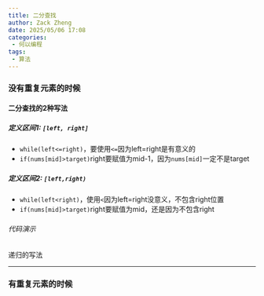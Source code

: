 ```yaml
---
title: 二分查找
author: Zack Zheng
date: 2025/05/06 17:08
categories:
 - 何以编程
tags:
 - 算法
---
```


### 没有重复元素的时候

#### 二分查找的2种写法

##### 定义区间1: `[left, right]`

+ `while(left<=right)`，要使用`<=`因为left=right是有意义的
+ `if(nums[mid]>target)`right要赋值为mid-1，因为`nums[mid]`一定不是target  

##### 定义区间2: `[left,right)`

+ `while(left<right)`，使用`<`因为left=right没意义，不包含right位置
+ `if(nums[mid]>target)`right要赋值为mid，还是因为不包含right

###### 代码演示

<Suspense>
  <my-codes repo="o-algorithm" path="algorithm/数组常见题/二分查找/search.java" lang="java" />
</Suspense>


递归的写法

<Suspense>
  <my-codes repo="o-algorithm" path="dataStructure/二分查找/binarysearch.java" lang="java" />
</Suspense>


--------------------------------------------

### 有重复元素的时候

<Suspense>
  <my-codes repo="o-algorithm" path="dataStructure/二分查找/binarysearch2.java" lang="java" />
</Suspense>

